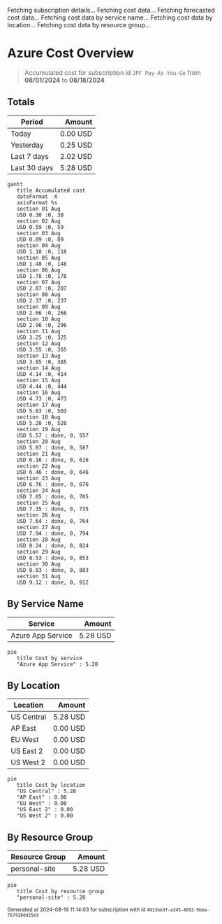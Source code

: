 Fetching subscription details...
Fetching cost data...
Fetching forecasted cost data...
Fetching cost data by service name...
Fetching cost data by location...
Fetching cost data by resource group...
# Azure Cost Overview

> Accumulated cost for subscription id `JPF Pay-As-You-Go` from **08/01/2024** to **08/18/2024**

## Totals

|Period|Amount|
|---|---:|
|Today|0.00 USD|
|Yesterday|0.25 USD|
|Last 7 days|2.02 USD|
|Last 30 days|5.28 USD|

```mermaid
gantt
   title Accumulated cost
   dateFormat  X
   axisFormat %s
   section 01 Aug
   USD 0.30 :0, 30
   section 02 Aug
   USD 0.59 :0, 59
   section 03 Aug
   USD 0.89 :0, 89
   section 04 Aug
   USD 1.18 :0, 118
   section 05 Aug
   USD 1.48 :0, 148
   section 06 Aug
   USD 1.78 :0, 178
   section 07 Aug
   USD 2.07 :0, 207
   section 08 Aug
   USD 2.37 :0, 237
   section 09 Aug
   USD 2.66 :0, 266
   section 10 Aug
   USD 2.96 :0, 296
   section 11 Aug
   USD 3.25 :0, 325
   section 12 Aug
   USD 3.55 :0, 355
   section 13 Aug
   USD 3.85 :0, 385
   section 14 Aug
   USD 4.14 :0, 414
   section 15 Aug
   USD 4.44 :0, 444
   section 16 Aug
   USD 4.73 :0, 473
   section 17 Aug
   USD 5.03 :0, 503
   section 18 Aug
   USD 5.28 :0, 528
   section 19 Aug
   USD 5.57 : done, 0, 557
   section 20 Aug
   USD 5.87 : done, 0, 587
   section 21 Aug
   USD 6.16 : done, 0, 616
   section 22 Aug
   USD 6.46 : done, 0, 646
   section 23 Aug
   USD 6.76 : done, 0, 676
   section 24 Aug
   USD 7.05 : done, 0, 705
   section 25 Aug
   USD 7.35 : done, 0, 735
   section 26 Aug
   USD 7.64 : done, 0, 764
   section 27 Aug
   USD 7.94 : done, 0, 794
   section 28 Aug
   USD 8.24 : done, 0, 824
   section 29 Aug
   USD 8.53 : done, 0, 853
   section 30 Aug
   USD 8.83 : done, 0, 883
   section 31 Aug
   USD 9.12 : done, 0, 912
```

## By Service Name

|Service|Amount|
|---|---:|
|Azure App Service|5.28 USD|

```mermaid
pie
   title Cost by service
   "Azure App Service" : 5.28
```

## By Location

|Location|Amount|
|---|---:|
|US Central|5.28 USD|
|AP East|0.00 USD|
|EU West|0.00 USD|
|US East 2|0.00 USD|
|US West 2|0.00 USD|

```mermaid
pie
   title Cost by location
   "US Central" : 5.28
   "AP East" : 0.00
   "EU West" : 0.00
   "US East 2" : 0.00
   "US West 2" : 0.00
```

## By Resource Group

|Resource Group|Amount|
|---|---:|
|personal-site|5.28 USD|

```mermaid
pie
   title Cost by resource group
   "personal-site" : 5.28
```

<sup>Generated at 2024-08-19 11:14:03 for subscription with id `4913be3f-a345-4652-9bba-767418dd25e3`</sup>
